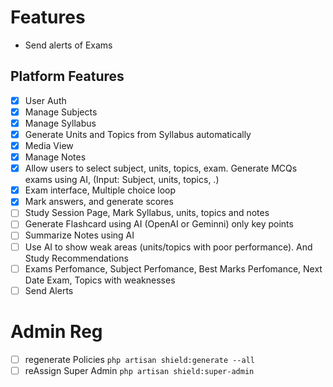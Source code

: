 # Features

- Send alerts of Exams
## Platform Features

- [x] User Auth
- [x] Manage Subjects
- [x] Manage Syllabus
- [x] Generate Units and Topics from Syllabus automatically
- [x] Media View
- [x] Manage Notes
- [x] Allow users to select subject, units, topics, exam. Generate MCQs exams using AI, (Input: Subject, units, topics, .)
- [x] Exam interface, Multiple choice loop
- [x] Mark answers, and generate scores
- [ ] Study Session Page, Mark Syllabus, units, topics and notes
- [ ] Generate Flashcard using AI (OpenAI or Geminni) only key points
- [ ] Summarize Notes using AI
- [ ] Use AI to show weak areas (units/topics with poor performance). And Study Recommendations
- [ ] Exams Perfomance, Subject Perfomance, Best Marks Perfomance, Next Date Exam, Topics with weaknesses
- [ ] Send Alerts

# Admin Reg
- [ ] regenerate Policies `php artisan shield:generate --all`
- [ ] reAssign Super Admin `php artisan shield:super-admin`